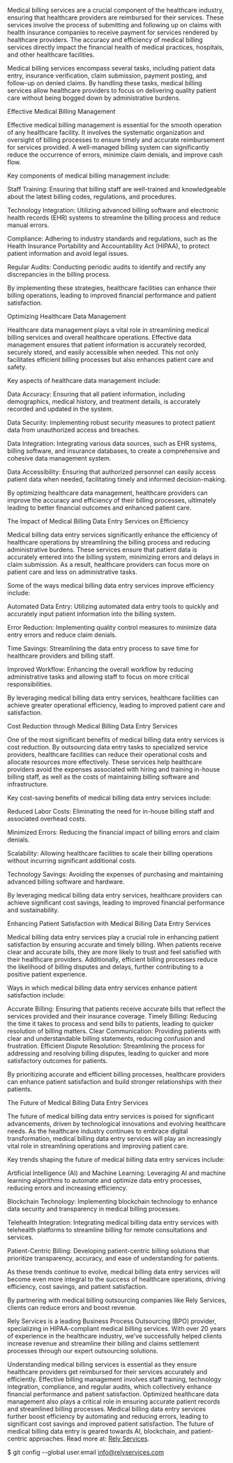 Medical billing services are a crucial component of the healthcare industry, ensuring that healthcare providers are reimbursed for their services. These services involve the process of submitting and following up on claims with health insurance companies to receive payment for services rendered by healthcare providers. The accuracy and efficiency of medical billing services directly impact the financial health of medical practices, hospitals, and other healthcare facilities.

Medical billing services encompass several tasks, including patient data entry, insurance verification, claim submission, payment posting, and follow-up on denied claims. By handling these tasks, medical billing services allow healthcare providers to focus on delivering quality patient care without being bogged down by administrative burdens.

Effective Medical Billing Management

Effective medical billing management is essential for the smooth operation of any healthcare facility. It involves the systematic organization and oversight of billing processes to ensure timely and accurate reimbursement for services provided. A well-managed billing system can significantly reduce the occurrence of errors, minimize claim denials, and improve cash flow.

Key components of medical billing management include:

Staff Training: Ensuring that billing staff are well-trained and knowledgeable about the latest billing codes, regulations, and procedures.

Technology Integration: Utilizing advanced billing software and electronic health records (EHR) systems to streamline the billing process and reduce manual errors.

Compliance: Adhering to industry standards and regulations, such as the Health Insurance Portability and Accountability Act (HIPAA), to protect patient information and avoid legal issues.

Regular Audits: Conducting periodic audits to identify and rectify any discrepancies in the billing process.

By implementing these strategies, healthcare facilities can enhance their billing operations, leading to improved financial performance and patient satisfaction.

Optimizing Healthcare Data Management

Healthcare data management plays a vital role in streamlining medical billing services and overall healthcare operations. Effective data management ensures that patient information is accurately recorded, securely stored, and easily accessible when needed. This not only facilitates efficient billing processes but also enhances patient care and safety.

Key aspects of healthcare data management include:

Data Accuracy: Ensuring that all patient information, including demographics, medical history, and treatment details, is accurately recorded and updated in the system.

Data Security: Implementing robust security measures to protect patient data from unauthorized access and breaches.

Data Integration: Integrating various data sources, such as EHR systems, billing software, and insurance databases, to create a comprehensive and cohesive data management system.

Data Accessibility: Ensuring that authorized personnel can easily access patient data when needed, facilitating timely and informed decision-making.

By optimizing healthcare data management, healthcare providers can improve the accuracy and efficiency of their billing processes, ultimately leading to better financial outcomes and enhanced patient care.

The Impact of Medical Billing Data Entry Services on Efficiency

Medical billing data entry services significantly enhance the efficiency of healthcare operations by streamlining the billing process and reducing administrative burdens. These services ensure that patient data is accurately entered into the billing system, minimizing errors and delays in claim submission. As a result, healthcare providers can focus more on patient care and less on administrative tasks.

Some of the ways medical billing data entry services improve efficiency include:

Automated Data Entry: Utilizing automated data entry tools to quickly and accurately input patient information into the billing system.

Error Reduction: Implementing quality control measures to minimize data entry errors and reduce claim denials.

Time Savings: Streamlining the data entry process to save time for healthcare providers and billing staff.

Improved Workflow: Enhancing the overall workflow by reducing administrative tasks and allowing staff to focus on more critical responsibilities.

By leveraging medical billing data entry services, healthcare facilities can achieve greater operational efficiency, leading to improved patient care and satisfaction.

Cost Reduction through Medical Billing Data Entry Services

One of the most significant benefits of medical billing data entry services is cost reduction. By outsourcing data entry tasks to specialized service providers, healthcare facilities can reduce their operational costs and allocate resources more effectively. These services help healthcare providers avoid the expenses associated with hiring and training in-house billing staff, as well as the costs of maintaining billing software and infrastructure.

Key cost-saving benefits of medical billing data entry services include:

Reduced Labor Costs: Eliminating the need for in-house billing staff and associated overhead costs.

Minimized Errors: Reducing the financial impact of billing errors and claim denials.

Scalability: Allowing healthcare facilities to scale their billing operations without incurring significant additional costs.

Technology Savings: Avoiding the expenses of purchasing and maintaining advanced billing software and hardware.

By leveraging medical billing data entry services, healthcare providers can achieve significant cost savings, leading to improved financial performance and sustainability.

Enhancing Patient Satisfaction with Medical Billing Data Entry Services

Medical billing data entry services play a crucial role in enhancing patient satisfaction by ensuring accurate and timely billing. When patients receive clear and accurate bills, they are more likely to trust and feel satisfied with their healthcare providers. Additionally, efficient billing processes reduce the likelihood of billing disputes and delays, further contributing to a positive patient experience.

Ways in which medical billing data entry services enhance patient satisfaction include:

Accurate Billing: Ensuring that patients receive accurate bills that reflect the services provided and their insurance coverage.
Timely Billing: Reducing the time it takes to process and send bills to patients, leading to quicker resolution of billing matters.
Clear Communication: Providing patients with clear and understandable billing statements, reducing confusion and frustration.
Efficient Dispute Resolution: Streamlining the process for addressing and resolving billing disputes, leading to quicker and more satisfactory outcomes for patients.

By prioritizing accurate and efficient billing processes, healthcare providers can enhance patient satisfaction and build stronger relationships with their patients.

The Future of Medical Billing Data Entry Services

The future of medical billing data entry services is poised for significant advancements, driven by technological innovations and evolving healthcare needs. As the healthcare industry continues to embrace digital transformation, medical billing data entry services will play an increasingly vital role in streamlining operations and improving patient care.

Key trends shaping the future of medical billing data entry services include:

Artificial Intelligence (AI) and Machine Learning: Leveraging AI and machine learning algorithms to automate and optimize data entry processes, reducing errors and increasing efficiency.

Blockchain Technology: Implementing blockchain technology to enhance data security and transparency in medical billing processes.

Telehealth Integration: Integrating medical billing data entry services with telehealth platforms to streamline billing for remote consultations and services.

Patient-Centric Billing: Developing patient-centric billing solutions that prioritize transparency, accuracy, and ease of understanding for patients.

As these trends continue to evolve, medical billing data entry services will become even more integral to the success of healthcare operations, driving efficiency, cost savings, and patient satisfaction.

By partnering with medical billing outsourcing companies like Rely Services, clients can reduce errors and boost revenue.

Rely Services is a leading Business Process Outsourcing (BPO) provider, specializing in HIPAA-compliant medical billing services. With over 20 years of experience in the healthcare industry, we’ve successfully helped clients increase revenue and streamline their billing and claims settlement processes through our expert outsourcing solutions.

Understanding medical billing services is essential as they ensure healthcare providers get reimbursed for their services accurately and efficiently. Effective billing management involves staff training, technology integration, compliance, and regular audits, which collectively enhance financial performance and patient satisfaction. Optimized healthcare data management also plays a critical role in ensuring accurate patient records and streamlined billing processes. Medical billing data entry services further boost efficiency by automating and reducing errors, leading to significant cost savings and improved patient satisfaction. The future of medical billing data entry is geared towards AI, blockchain, and patient-centric approaches. Read more at: [Rely Services](https://www.relyservices.com/medical-billing-services).

$ git config --global user.email
info@relyservices.com
